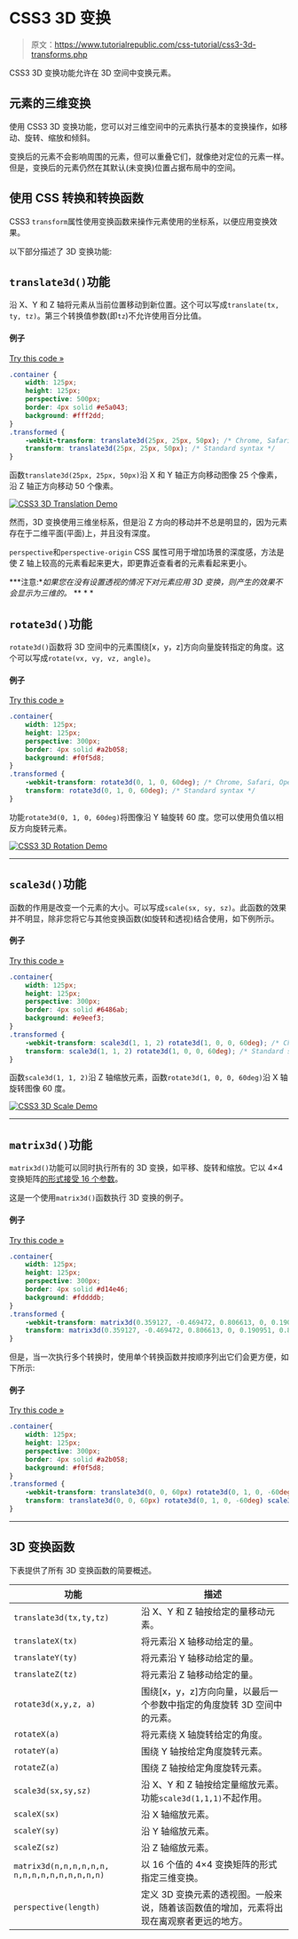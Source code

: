 # CSS3 3D 变换

> 原文：<https://www.tutorialrepublic.com/css-tutorial/css3-3d-transforms.php>

CSS3 3D 变换功能允许在 3D 空间中变换元素。

## 元素的三维变换

使用 CSS3 3D 变换功能，您可以对三维空间中的元素执行基本的变换操作，如移动、旋转、缩放和倾斜。

变换后的元素不会影响周围的元素，但可以重叠它们，就像绝对定位的元素一样。但是，变换后的元素仍然在其默认(未变换)位置占据布局中的空间。

## 使用 CSS 转换和转换函数

CSS3 `transform`属性使用变换函数来操作元素使用的坐标系，以便应用变换效果。

以下部分描述了 3D 变换功能:

## `translate3d()`功能

沿 X、Y 和 Z 轴将元素从当前位置移动到新位置。这个可以写成`translate(tx, ty, tz)`。第三个转换值参数(即`tz`)不允许使用百分比值。

#### 例子

[Try this code »](../codelab.php?topic=css3&file=translate3d-method "Try this code using online Editor")

```css
.container {
    width: 125px;
    height: 125px;
    perspective: 500px;
    border: 4px solid #e5a043;
    background: #fff2dd;
}
.transformed {
    -webkit-transform: translate3d(25px, 25px, 50px); /* Chrome, Safari, Opera */
    transform: translate3d(25px, 25px, 50px); /* Standard syntax */
}
```

函数`translate3d(25px, 25px, 50px)`沿 X 和 Y 轴正方向移动图像 25 个像素，沿 Z 轴正方向移动 50 个像素。

[![CSS3 3D Translation Demo](img/b5c5906a5e6aa34977536abd5f9396d0.png)](../codelab.php?topic=css3&file=translate3d-method) 

然而，3D 变换使用三维坐标系，但是沿 Z 方向的移动并不总是明显的，因为元素存在于二维平面(平面)上，并且没有深度。

`perspective`和`perspective-origin` CSS 属性可用于增加场景的深度感，方法是使 Z 轴上较高的元素看起来更大，即更靠近查看者的元素看起来更小。

 ***注意:**如果您在没有设置透视的情况下对元素应用 3D 变换，则产生的效果不会显示为三维的。*  ** * *

## `rotate3d()`功能

`rotate3d()`函数将 3D 空间中的元素围绕[x，y，z]方向向量旋转指定的角度。这个可以写成`rotate(vx, vy, vz, angle)`。

#### 例子

[Try this code »](../codelab.php?topic=css3&file=rotate3d-method "Try this code using online Editor")

```css
.container{
    width: 125px;
    height: 125px;
    perspective: 300px;
    border: 4px solid #a2b058;
    background: #f0f5d8;
}
.transformed {
    -webkit-transform: rotate3d(0, 1, 0, 60deg); /* Chrome, Safari, Opera */
    transform: rotate3d(0, 1, 0, 60deg); /* Standard syntax */
}
```

功能`rotate3d(0, 1, 0, 60deg)`将图像沿 Y 轴旋转 60 度。您可以使用负值以相反方向旋转元素。

[![CSS3 3D Rotation Demo](img/b14b28b3c7c905b27589d00c4abe0696.png)](../codelab.php?topic=css3&file=rotate3d-method) 

* * *

## `scale3d()`功能

函数的作用是改变一个元素的大小。可以写成`scale(sx, sy, sz)`。此函数的效果并不明显，除非您将它与其他变换函数(如旋转和透视)结合使用，如下例所示。

#### 例子

[Try this code »](../codelab.php?topic=css3&file=scale3d-method "Try this code using online Editor")

```css
.container{
    width: 125px;
    height: 125px;
    perspective: 300px;
    border: 4px solid #6486ab;
    background: #e9eef3;
}
.transformed {
    -webkit-transform: scale3d(1, 1, 2) rotate3d(1, 0, 0, 60deg); /* Chrome, Safari, Opera */
    transform: scale3d(1, 1, 2) rotate3d(1, 0, 0, 60deg); /* Standard syntax */
}
```

函数`scale3d(1, 1, 2)`沿 Z 轴缩放元素，函数`rotate3d(1, 0, 0, 60deg)`沿 X 轴旋转图像 60 度。

[![CSS3 3D Scale Demo](img/078c7a373803079c1f74789d799e692e.png)](../codelab.php?topic=css3&file=scale3d-method) 

* * *

## `matrix3d()`功能

`matrix3d()`功能可以同时执行所有的 3D 变换，如平移、旋转和缩放。它以 4×4 变换矩阵[的形式接受 16 个参数](http://www.w3.org/TR/css3-transforms/#MatrixDefined)。

这是一个使用`matrix3d()`函数执行 3D 变换的例子。

#### 例子

[Try this code »](../codelab.php?topic=css3&file=matrix3d-method "Try this code using online Editor")

```css
.container{
    width: 125px;
    height: 125px;
    perspective: 300px;
    border: 4px solid #d14e46;
    background: #fddddb;
}
.transformed {
    -webkit-transform: matrix3d(0.359127, -0.469472, 0.806613, 0, 0.190951, 0.882948, 0.428884, 0, -0.913545, 0, 0.406737, 0, 0, 0, 0, 1); /* Chrome, Safari, Opera */
    transform: matrix3d(0.359127, -0.469472, 0.806613, 0, 0.190951, 0.882948, 0.428884, 0, -0.913545, 0, 0.406737, 0, 0, 0, 0, 1); /* Standard syntax */
}
```

但是，当一次执行多个转换时，使用单个转换函数并按顺序列出它们会更方便，如下所示:

#### 例子

[Try this code »](../codelab.php?topic=css3&file=multiple-3d-transforms "Try this code using online Editor")

```css
.container{
    width: 125px;
    height: 125px;
    perspective: 300px;
    border: 4px solid #a2b058;
    background: #f0f5d8;
}
.transformed {
    -webkit-transform: translate3d(0, 0, 60px) rotate3d(0, 1, 0, -60deg) scale3d(1, 1, 2); /* Chrome, Safari, Opera */
    transform: translate3d(0, 0, 60px) rotate3d(0, 1, 0, -60deg) scale3d(1, 1, 2); /* Standard syntax */
}
```

* * *

## 3D 变换函数

下表提供了所有 3D 变换函数的简要概述。

| 功能 | 描述 |
| --- | --- |
| `translate3d(tx,ty,tz)` | 沿 X、Y 和 Z 轴按给定的量移动元素。 |
| `translateX(tx)` | 将元素沿 X 轴移动给定的量。 |
| `translateY(ty)` | 将元素沿 Y 轴移动给定的量。 |
| `translateZ(tz)` | 将元素沿 Z 轴移动给定的量。 |
| `rotate3d(x,y,z, a)` | 围绕[x，y，z]方向向量，以最后一个参数中指定的角度旋转 3D 空间中的元素。 |
| `rotateX(a)` | 将元素绕 X 轴旋转给定的角度。 |
| `rotateY(a)` | 围绕 Y 轴按给定角度旋转元素。 |
| `rotateZ(a)` | 围绕 Z 轴按给定角度旋转元素。 |
| `scale3d(sx,sy,sz)` | 沿 X、Y 和 Z 轴按给定量缩放元素。功能`scale3d(1,1,1)`不起作用。 |
| `scaleX(sx)` | 沿 X 轴缩放元素。 |
| `scaleY(sy)` | 沿 Y 轴缩放元素。 |
| `scaleZ(sz)` | 沿 Z 轴缩放元素。 |
| `matrix3d(n,n,n,n,n,n, n,n,n,n,n,n,n,n,n,n)` | 以 16 个值的 4×4 变换矩阵的形式指定三维变换。 |
| `perspective(length)` | 定义 3D 变换元素的透视图。一般来说，随着该函数值的增加，元素将出现在离观察者更远的地方。 |*